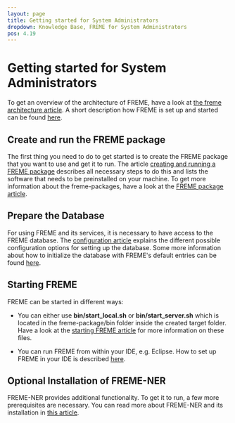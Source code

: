 ```yaml
---
layout: page
title: Getting started for System Administrators
dropdown: Knowledge Base, FREME for System Administrators
pos: 4.19
---
```


# Getting started for System Administrators

To get an overview of the architecture of FREME, have a look at [the freme architecture article](../freme-for-developers/overview-of-the-freme-architecture.html). A short description how FREME is set up and started can be found [here](../freme-for-sysadmins/start-and-run-freme.html).

## Create and run the FREME package

The first thing you need to do to get started is to create the FREME package that you want to use and get it to run. The article [creating and running a FREME package](../freme-for-sysadmins/creating-and-running-a-freme-package.html) describes all necessary steps to do this and lists the software that needs to be preinstalled on your machine. To get more information about the freme-packages, have a look at the [FREME package article](../freme-for-sysadmins/freme-packages.html).

## Prepare the Database

For using FREME and its services, it is necessary to have access to the FREME database.
The [configuration article](../freme-for-sysadmins/configuration-options.html) explains the different possible configuration options for setting up the database. Some more information about how to initialize the database with FREME's default entries can be found [here](../freme-for-sysadmins/initialising-freme.html).

  
## Starting FREME 

FREME can be started in different ways:

* You can either use **bin/start_local.sh** or **bin/start_server.sh** which is located in the freme-package/bin folder inside the created target folder. Have a look at the [starting FREME article](../freme-for-sysadmins/start-and-run-freme.html) for more information on these files.

* You can run FREME from within your IDE, e.g. Eclipse. How to set up FREME in your IDE is described [here](../freme-for-developers/setup-freme-in-the-ide.html).


## Optional Installation of FREME-NER

FREME-NER provides additional functionality. To get it to run, a few more prerequisites are necessary. You can read more about FREME-NER and its installation in [this article](../freme-for-sysadmins/freme-ner-dummy.html). 
